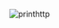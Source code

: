 ![printhttp](https://github.com/mathjannotti/desenweb/assets/118695505/ea4321cf-a57a-473f-a07f-821dfc0023a0)
